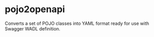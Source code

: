 # pojo2openapi
Converts a set of POJO classes into YAML format ready for use with Swagger WADL definition.
